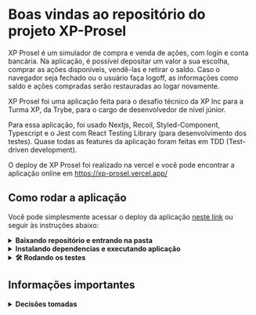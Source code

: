 # Boas vindas ao repositório do projeto XP-Prosel

XP Prosel é um simulador de compra e venda de ações, com login e conta bancária. Na aplicação, é possível depositar um valor a sua escolha, comprar as ações disponíveis, vendê-las e retirar o saldo. Caso o navegador seja fechado ou o usuário faça logoff, as informações como saldo e ações compradas serão restauradas ao logar novamente.

XP Prosel foi uma aplicação feita para o desafio técnico da XP Inc para a Turma XP, da Trybe, para o cargo de desenvolvedor de nível júnior.

Para essa aplicação, foi usado Nextjs, Recoil, Styled-Component, Typescript e o Jest com React Testing Library (para desenvolvimento dos testes). Quase todas as features da aplicação foram feitas em TDD (Test-driven development).

O deploy de XP Prosel foi realizado na vercel e você pode encontrar a aplicação online em https://xp-prosel.vercel.app/

## Como rodar a aplicação

Você pode simplesmente acessar o deploy da aplicação [neste link](https://xp-prosel.vercel.app/) ou seguir às instruções abaixo:

<details>
  <summary><strong>Baixando repositório e entrando na pasta</strong></summary><br />

  Caso não possua o git instalado, você pode clicar em "Code" (em verde) no topo do repositório e depois em "Download Zip".
  
  Caso possua o git instalado, execute os comandos abaixo no bash (linux e mac) ou cmd/powershell (windows):

  - Clone o Repositório
    - em SSH: `git clone git@github.com:victorhsms/xp-prosel.git`.
    - ou em HTTPS: `https://github.com/victorhsms/xp-prosel.git`.
  
  - Entre na pasta do repositório que você acabou de clonar:
    - `cd xp-prosel`
</details>

<details>
  <summary><strong>Instalando dependencias e executando aplicação</strong></summary> </br>

  Após projeto baixado e que você entrou na pasta, certifiquese que você tem a versão mais atualizada do [NodeJS LTS](https://nodejs.org/en/) (você pode verificar a versão instalada digitando `node --version` no bash ou powershell). 

Tendo certeza que está com a mais atualizada versão LTS do NodeJS instalado, execute as instruções abaixo no bash (linux e mac) ou cmd/powershell (windows):

 - Instale as dependencias:
   - `npm install` ou `npm i`
 - Inicie a aplicação:
   - `npm run dev`

Em seu terminal, deve aparecer a seguinte informação:

<img src="./public/images/dev-bash.png">

Caso a porta 3000 ja esteja ocupada e a url seja diferente de "http:localhost:3000", abra o código em algum editor de código de sua escolha e procure o seguinte arquivo: `./src/pages/index.tsx` e altere a linha 57 com a porta que o projeto foi executado e salve o arquivo. Exemplo:

 - Ele foi executado na porta 3001. Mude a linha para:
 - `const urlSearch = 'http://localhost:3001/api/actions'`

</details>

<details>
  <summary><strong>🛠 Rodando os testes</strong></summary><br />

  O projeto possui 100% de cobertura de testes. Você pode executar os testes localmente, digitando no terminal o comando `npm test`.

  Deverá aparecer o log seguinte em seu terminal:

  <img src="./public/images/test-log.png">

  Para ver a cobertura total do testes, digite no terminal o comando `npm run coverage`.

  Deverar aparecer um relatório em seu terminal assim como esse:

  <img src="./public/images/coverage-log.png" width="400">

</details>

## Informações importantes

<details>
  <summary><strong>Decisões tomadas</strong></summary>
<details>

<details>
  <summary><strong>Problemas conhecidos</strong></summary>
<details>

<details>
  <summary><strong>Dificuldades</strong></summary>
<details>

<details>
  <summary><strong>Próximas melhorias</strong></summary>
<details>



